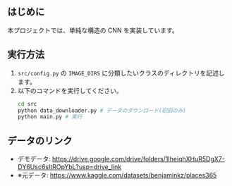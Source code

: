 ## はじめに
本プロジェクトでは、単純な構造の CNN を実装しています。

## 実行方法
1. `src/config.py` の `IMAGE_DIRS` に分類したいクラスのディレクトリを記述します。
2. 以下のコマンドを実行してください。   
    ```bash
    cd src
    python data_downloader.py # データのダウンロード(初回のみ)
    python main.py # 実行
    ```

## データのリンク
- デモデータ: https://drive.google.com/drive/folders/1IheiqhXHuR5DgX7-DY6Usc6sItROpYbL?usp=drive_link
- ※元データ: https://www.kaggle.com/datasets/benjaminkz/places365
